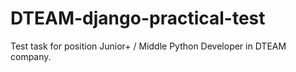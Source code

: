# DTEAM-django-practical-test
Test task for position Junior+ / Middle Python Developer in DTEAM company.
